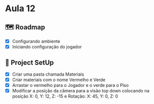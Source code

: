 # Aula 12

## 🗺️ Roadmap
- [x] Configurando ambiente
- [x] Iniciando configuração do jogador

## 🔧 Project SetUp

- [x] Criar uma pasta chamada Materiais
- [x] Criar materiais com o nome Vermelho e Verde
- [x] Arrastar o vermelho para o Jogador e o verde para o Piso
- [x] Modificar a posição da câmera para a visão top down colocando na posição X: 0, Y: 12, Z: -15 e Rotação: X: 45, Y: 0, Z: 0
